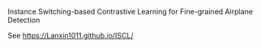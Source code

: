 Instance Switching-based Contrastive Learning for Fine-grained Airplane Detection

See https://Lanxin1011.github.io/ISCL/
